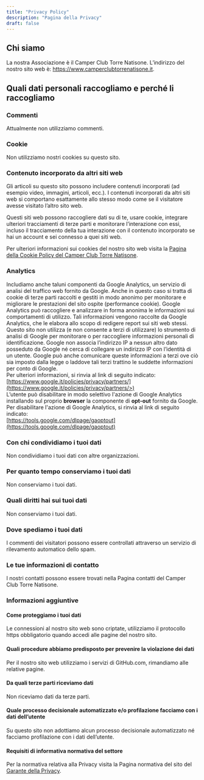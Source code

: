 ```yaml
---
title: "Privacy Policy"
description: "Pagina della Privacy"
draft: false
---
```


## Chi siamo

La nostra Associazione è il Camper Club Torre Natisone.
L’indirizzo del nostro sito web è: https://www.camperclubtorrenatisone.it.

## Quali dati personali raccogliamo e perché li raccogliamo
### Commenti

Attualmente non utilizziamo commenti.

### Cookie

Non utilizziamo nostri cookies su questo sito.

### Contenuto incorporato da altri siti web

Gli articoli su questo sito possono includere contenuti incorporati (ad esempio video, immagini, articoli, ecc.). I contenuti incorporati da altri siti web si comportano esattamente allo stesso modo come se il visitatore avesse visitato l’altro sito web.

Questi siti web possono raccogliere dati su di te, usare cookie, integrare ulteriori tracciamenti di terze parti e monitorare l’interazione con essi, incluso il tracciamento della tua interazione con il contenuto incorporato se hai un account e sei connesso a quei siti web.

Per ulteriori informazioni sui cookies del nostro sito web visita la [Pagina della Cookie Policy del Camper Club Torre Natisone](/cookie-policy/).

### Analytics

Includiamo anche taluni componenti da Google Analytics, un servizio di analisi del traffico web fornito da Google. Anche in questo caso si tratta di cookie di terze parti raccolti e gestiti in modo anonimo per monitorare e migliorare le prestazioni del sito ospite (performance cookie).
Google Analytics può raccogliere e analizzare in forma anonima le informazioni sui comportamenti di utilizzo. Tali informazioni vengono raccolte da Google Analytics, che le elabora allo scopo di redigere report sui siti web stessi. Questo sito non utilizza (e non consente a terzi di utilizzare) lo strumento di analisi di Google per monitorare o per raccogliere informazioni personali di identificazione. Google non associa l’indirizzo IP a nessun altro dato posseduto da Google né cerca di collegare un indirizzo IP con l’identità di un utente. Google può anche comunicare queste informazioni a terzi ove ciò sia imposto dalla legge o laddove tali terzi trattino le suddette informazioni per conto di Google.  
Per ulteriori informazioni, si rinvia al link di seguito indicato:  
[https://www.google.it/policies/privacy/partners/](https://www.google.it/policies/privacy/partners/>)  
L’utente può disabilitare in modo selettivo l'azione di Google Analytics installando sul proprio **browser** la componente di **opt-out** fornito da Google. Per disabilitare l'azione di Google Analytics, si rinvia al link di seguito indicato:  
[https://tools.google.com/dlpage/gaoptout](https://tools.google.com/dlpage/gaoptout)

### Con chi condividiamo i tuoi dati

Non condividiamo i tuoi dati con altre organizzazioni.

### Per quanto tempo conserviamo i tuoi dati

Non conserviamo i tuoi dati.

### Quali diritti hai sui tuoi dati

Non conserviamo i tuoi dati.

### Dove spediamo i tuoi dati

I commenti dei visitatori possono essere controllati attraverso un servizio di rilevamento automatico dello spam.

### Le tue informazioni di contatto

I nostri contatti possono essere trovati nella Pagina contatti del Camper Club Torre Natisone.

### Informazioni aggiuntive

#### Come proteggiamo i tuoi dati

Le connessioni al nostro sito web sono criptate, utilizziamo il protocollo https obbligatorio quando accedi alle pagine del nostro sito.

#### Quali procedure abbiamo predisposto per prevenire la violazione dei dati

Per il nostro sito web utilizziamo i servizi di GitHub.com, rimandiamo alle relative pagine.

#### Da quali terze parti riceviamo dati

Non riceviamo dati da terze parti.

#### Quale processo decisionale automatizzato e/o profilazione facciamo con i dati dell’utente

Su questo sito non adottiamo alcun processo decisionale automatizzato né facciamo profilazione con i dati dell’utente.

#### Requisiti di informativa normativa del settore

Per la normativa relativa alla Privacy visita la Pagina normativa del sito del [Garante della Privacy](https://www.garanteprivacy.it/web/guest/home/provvedimenti-normativa).
